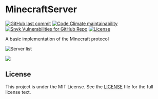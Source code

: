 # MinecraftServer

<!--
[![Jenkins](https://img.shields.io/jenkins/build?jobUrl=https%3A%2F%2Fci.ursinn.dev%2Fjob%2Fursinn%2Fjob%2FMinecraftServer&logo=jenkins&style=for-the-badge)](https://ci.ursinn.dev/job/ursinn/job/MinecraftServer)
-->
[![GitHub last commit](https://img.shields.io/github/last-commit/ursinn/MinecraftServer?logo=github&style=for-the-badge)](https://github.com/ursinn/MinecraftServer/commits)
[![Code Climate maintainability](https://img.shields.io/codeclimate/maintainability/ursinn/MinecraftServer?logo=codeclimate&style=for-the-badge)](https://codeclimate.com/github/ursinn/MinecraftServer)
[![Snyk Vulnerabilities for GitHub Repo](https://img.shields.io/snyk/vulnerabilities/github/ursinn/MinecraftServer?logo=snyk&style=for-the-badge)](https://snyk.io/test/github/ursinn/MinecraftServer)
[![License](https://img.shields.io/github/license/ursinn/MinecraftServer?style=for-the-badge)](https://github.com/ursinn/MinecraftServer/blob/main/LICENSE)

A basic implementation of the Minecraft protocol

![Server list](http://i.imgur.com/m4X3oFv.png)

![](http://i.imgur.com/c0oh6ij.png)

## License

This project is under the MIT License. See the [LICENSE](https://github.com/ursinn/MinecraftServer/blob/main/LICENSE)
file for the full license text.
